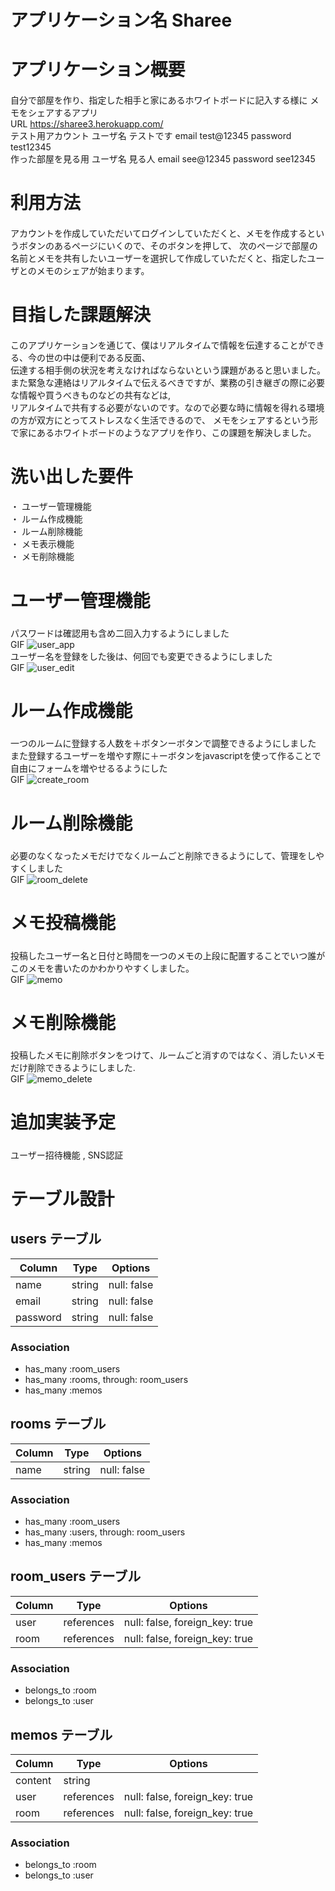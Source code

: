 # アプリケーション名 Sharee<h3>

# アプリケーション概要<h4>  
自分で部屋を作り、指定した相手と家にあるホワイトボードに記入する様に  メモをシェアするアプリ  
URL	https://sharee3.herokuapp.com/  
テスト用アカウント	ユーザ名 テストです email test@12345 password test12345  
作った部屋を見る用  ユーザ名 見る人 email see@12345 password see12345  

# 利用方法<h4>  	
アカウントを作成していただいてログインしていただくと、メモを作成するというボタンのあるページにいくので、そのボタンを押して、
次のページで部屋の名前とメモを共有したいユーザーを選択して作成していただくと、指定したユーザとのメモのシェアが始まります。  

# 目指した課題解決<h4>  	
このアプリケーションを通じて、僕はリアルタイムで情報を伝達することができる、今の世の中は便利である反面、  
伝達する相手側の状況を考えなければならないという課題があると思いました。  
また緊急な連絡はリアルタイムで伝えるべきですが、業務の引き継ぎの際に必要な情報や買うべきものなどの共有などは,  
リアルタイムで共有する必要がないのです。なので必要な時に情報を得れる環境の方が双方にとってストレスなく生活できるので、
メモをシェアするという形で家にあるホワイトボードのようなアプリを作り、この課題を解決しました。

# 洗い出した要件<h4>  	
・ ユーザー管理機能  
・ ルーム作成機能  
・ ルーム削除機能  
・ メモ表示機能  
・ メモ削除機能  


 # ユーザー管理機能<h5>  
  パスワードは確認用も含め二回入力するようにしました  
  GIF ![user_app](https://user-images.githubusercontent.com/70442362/98076453-9e5ef500-1eb1-11eb-81bf-02ce4cf4a29c.gif)  
  ユーザー名を登録をした後は、何回でも変更できるようにしました  
  GIF ![user_edit](https://user-images.githubusercontent.com/70442362/98076357-75d6fb00-1eb1-11eb-93ee-150629d976b0.gif)  


  # ルーム作成機能<h5>  
  一つのルームに登録する人数を＋ボタンーボタンで調整できるようにしました  
  また登録するユーザーを増やす際に＋ーボタンをjavascriptを使って作ることで  
  自由にフォームを増やせるるようにした  
  GIF ![create_room](https://user-images.githubusercontent.com/70442362/98076496-b59de280-1eb1-11eb-89a7-03542a72cf24.gif)  

  # ルーム削除機能<h5>  
  必要のなくなったメモだけでなくルームごと削除できるようにして、管理をしやすくしました  
  GIF ![room_delete](https://user-images.githubusercontent.com/70442362/98076578-d7976500-1eb1-11eb-87ec-ba6e1580d568.gif)  

 # メモ投稿機能<h5>  
  投稿したユーザー名と日付と時間を一つのメモの上段に配置することでいつ誰がこのメモを書いたのかわかりやすくしました。  
  GIF ![memo](https://user-images.githubusercontent.com/70442362/98076604-e8e07180-1eb1-11eb-84cd-4f6ba94c5bd5.gif)  


 # メモ削除機能<h5>  
  投稿したメモに削除ボタンをつけて、ルームごと消すのではなく、消したいメモだけ削除できるようにしました.  
  GIF ![memo_delete](https://user-images.githubusercontent.com/70442362/98076664-0d3c4e00-1eb2-11eb-9fb3-d96bb1ee8c59.gif)  


# 追加実装予定<h5>  
ユーザー招待機能 , SNS認証  

# テーブル設計

## users テーブル

| Column   | Type   | Options     |
| -------- | ------ | ----------- |
| name     | string | null: false |
| email    | string | null: false |
| password | string | null: false |

### Association

- has_many :room_users
- has_many :rooms, through: room_users
- has_many :memos

## rooms テーブル

| Column | Type   | Options     |
| ------ | ------ | ----------- |
| name   | string | null: false |

### Association

- has_many :room_users
- has_many :users, through: room_users
- has_many :memos

## room_users テーブル

| Column | Type       | Options                        |
| ------ | ---------- | ------------------------------ |
| user   | references | null: false, foreign_key: true |
| room   | references | null: false, foreign_key: true |

### Association

- belongs_to :room
- belongs_to :user

## memos テーブル

| Column  | Type       | Options                        |
| ------- | ---------- | ------------------------------ |
| content | string     |                                |
| user    | references | null: false, foreign_key: true |
| room    | references | null: false, foreign_key: true |

### Association

- belongs_to :room
- belongs_to :user

